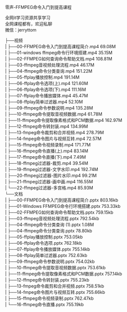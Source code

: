 零声-FFMPEG命令入门到提高课程

全网it学习资源共享学习<br>全网课程都有，欢迎私聊<br>微信：jerryttom<br>

├──视频<br> | ├──00-FFMPEG命令入门到提高课程简介.mp4 69.08M<br> | ├──01-windows ffmpeg命令行环境搭建.mp4 35.15M<br> | ├──02-FFMPEG如何查询命令帮助文档.mp4 108.81M<br> | ├──03-ffmpeg音视频处理流程.mp4 46.17M<br> | ├──04-ffmpeg命令分类查询.mp4 151.22M<br> | ├──05-ffplay播放控制.mp4 191.14M<br> | ├──06-ffplay命令选项(上).mp4 121.60M<br> | ├──06-ffplay命令选项(下).mp4 111.16M<br> | ├──07-ffplay命令播放媒体.mp4 45.47M<br> | ├──08-ffplay简单过滤器.mp4 52.10M<br> | ├──09-ffmpeg命令参数说明.mp4 135.28M<br> | ├──10-ffmpeg命令提取音视频数据.mp4 61.78M<br> | ├──11-ffmpeg命令提取像素格式和PCM数据.mp4 162.97M<br> | ├──12-ffmpeg命令转封装.mp4 134.99M<br> | ├──13-fmpeg命令裁剪和合并视频.mp4 278.79M<br> | ├──14-fmpeg命令图片与视频互转.mp4 72.57M<br> | ├──15-ffmpeg命令视频录制.mp4 171.77M<br> | ├──16-ffmpeg命令直播(上).mp4 83.14M<br> | ├──17-ffmpeg命令直播(下).mp4 7.49M<br> | ├──18-ffmpeg过滤器-裁剪.mp4 39.54M<br> | ├──19-ffmpeg过滤器-文字水印.mp4 192.74M<br> | ├──20-ffmpeg过滤器-图片水印.mp4 99.21M<br> | ├──21-ffmpeg过滤器-画中画.mp4 116.55M<br> | └──22-ffmpeg过滤器-多宫格.mp4 85.93M<br> └──文档<br> | ├──00-FFMPEG命令入门到提高课程简介.pptx 803.16kb<br> | ├──01-Windows FFMPEG命令行环境搭建.pptx 753.33kb<br> | ├──02-FFMPEG如何查询命令帮助文档.pptx 759.15kb<br> | ├──03-ffmpeg音视频处理流程.pptx 792.54kb<br> | ├──04-ffmpeg命令分类查询 (1).pptx 1.08M<br> | ├──04-ffmpeg命令分类查询.pptx 78.80kb<br> | ├──05-ffplay播放控制.pptx 753.05kb<br> | ├──06-ffplay命令选项.pptx 762.18kb<br> | ├──07-ffplay命令播放媒体.pptx 755.14kb<br> | ├──08-ffplay简单过滤器.pptx 752.63kb<br> | ├──09-ffmpeg命令参数说明.pptx 754.02kb<br> | ├──10-ffmpeg命令提取音视频数据.pptx 753.61kb<br> | ├──11-ffmpeg命令提取像素格式和PCM数据.pptx 757.14kb<br> | ├──12-ffmpeg命令转封装.pptx 755.23kb<br> | ├──13-fmpeg命令裁剪和合并视频.pptx 758.51kb<br> | ├──14-fmpeg命令图片与视频互转.pptx 755.66kb<br> | ├──15-ffmpeg命令视频录制.pptx 762.47kb<br> | └──16-ffmpeg命令直播.pptx 755.19kb
